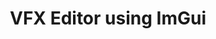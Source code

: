 ---
layout: post
categories: highlights
title: "VFX Editor using ImGui"
featured-image: /images/vfx-editor.png
tags: [vfx, imgui, tools]
date-string: MARCH 30, 2021
---